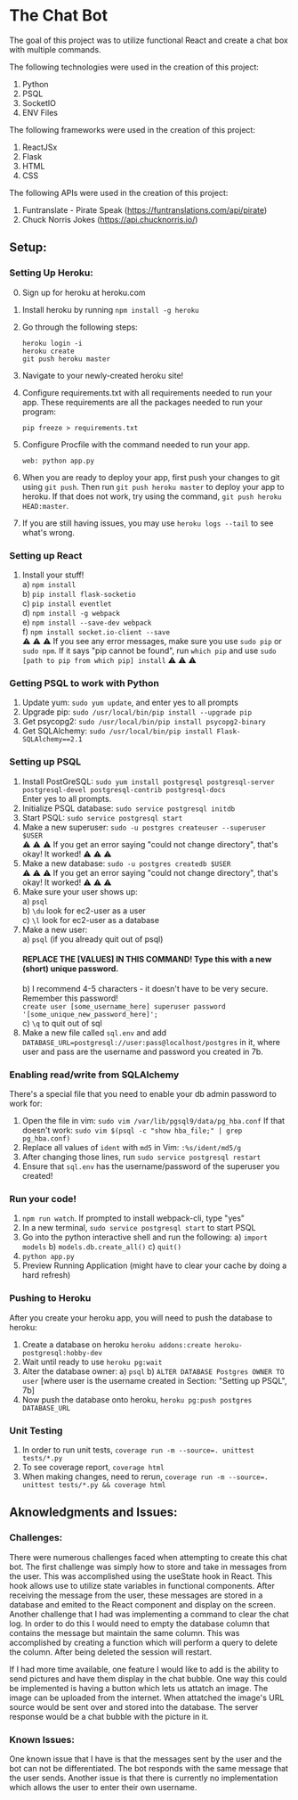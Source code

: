 # The Chat Bot 

The goal of this project was to utilize functional React and create a chat box with multiple commands. 


The following technologies were used in the creation of this project:
  1. Python
  2. PSQL
  3. SocketIO
  4. ENV Files

 The following frameworks were used in the creation of this project:
   1. ReactJSx
   2. Flask
   3. HTML
   4. CSS
   
 The following APIs were used in the creation of this project:
   1. Funtranslate - Pirate Speak (https://funtranslations.com/api/pirate)
   2. Chuck Norris Jokes (https://api.chucknorris.io/)


## Setup:

### Setting Up Heroku:

0. Sign up for heroku at heroku.com 
1. Install heroku by running `npm install -g heroku`
2. Go through the following steps:
    ```
    heroku login -i
    heroku create
    git push heroku master
    ```
3. Navigate to your newly-created heroku site!
      
4. Configure requirements.txt with all requirements needed to run your app.
    These requirements are all the packages needed to run your program:
      ```
      pip freeze > requirements.txt
      ```
5. Configure Procfile with the command needed to run your app.
      ```
      web: python app.py
      ```
6. When you are ready to deploy your app, first push your changes to git using `git push`. Then run `git push heroku master` to deploy your app to heroku. If that does not work, try using the command, `git push heroku HEAD:master`.

7. If you are still having issues, you may use `heroku logs --tail` to see what's wrong.

### Setting up React     
1. Install your stuff!    
  a) `npm install`    
  b) `pip install flask-socketio`    
  c) `pip install eventlet`    
  d) `npm install -g webpack`    
  e) `npm install --save-dev webpack`    
  f) `npm install socket.io-client --save`    
:warning: :warning: :warning: If you see any error messages, make sure you use `sudo pip` or `sudo npm`. If it says "pip cannot be found", run `which pip` and use `sudo [path to pip from which pip] install` :warning: :warning: :warning:    
  
### Getting PSQL to work with Python  
  
1. Update yum: `sudo yum update`, and enter yes to all prompts    
2. Upgrade pip: `sudo /usr/local/bin/pip install --upgrade pip`  
3. Get psycopg2: `sudo /usr/local/bin/pip install psycopg2-binary`    
4. Get SQLAlchemy: `sudo /usr/local/bin/pip install Flask-SQLAlchemy==2.1`    
  
### Setting up PSQL  
  
1. Install PostGreSQL: `sudo yum install postgresql postgresql-server postgresql-devel postgresql-contrib postgresql-docs`    
    Enter yes to all prompts.    
2. Initialize PSQL database: `sudo service postgresql initdb`    
3. Start PSQL: `sudo service postgresql start`    
4. Make a new superuser: `sudo -u postgres createuser --superuser $USER`    
    :warning: :warning: :warning: If you get an error saying "could not change directory", that's okay! It worked! :warning: :warning: :warning:    
5. Make a new database: `sudo -u postgres createdb $USER`    
        :warning: :warning: :warning: If you get an error saying "could not change directory", that's okay! It worked! :warning: :warning: :warning:    
6. Make sure your user shows up:    
    a) `psql`    
    b) `\du` look for ec2-user as a user    
    c) `\l` look for ec2-user as a database    
7. Make a new user:    
    a) `psql` (if you already quit out of psql)    
    #### REPLACE THE [VALUES] IN THIS COMMAND! Type this with a new (short) unique password.   
    b) I recommend 4-5 characters - it doesn't have to be very secure. Remember this password!  
        `create user [some_username_here] superuser password '[some_unique_new_password_here]';`    
    c) `\q` to quit out of sql    
8. Make a new file called `sql.env` and add `DATABASE_URL=postgresql://user:pass@localhost/postgres` in it, where user and pass are the username and password you created in 7b. 
  
### Enabling read/write from SQLAlchemy  
There's a special file that you need to enable your db admin password to work for:  
1. Open the file in vim: `sudo vim /var/lib/pgsql9/data/pg_hba.conf`
If that doesn't work: `sudo vim $(psql -c "show hba_file;" | grep pg_hba.conf)`  
2. Replace all values of `ident` with `md5` in Vim: `:%s/ident/md5/g`  
3. After changing those lines, run `sudo service postgresql restart`  
4. Ensure that `sql.env` has the username/password of the superuser you created!  

### Run your code!    
1. `npm run watch`. If prompted to install webpack-cli, type "yes"    
2. In a new terminal, `sudo service postgresql start` to start PSQL
3. Go into the python interactive shell and run the following:
    a) `import models`
    b) `models.db.create_all()`
    c) `quit()`
4. `python app.py`    
5. Preview Running Application (might have to clear your cache by doing a hard refresh)    

### Pushing to Heroku
After you create your heroku app, you will need to push the database to heroku:
1. Create a database on heroku `heroku addons:create heroku-postgresql:hobby-dev`
2. Wait until ready to use `heroku pg:wait`
3. Alter the database owner:
    a) `psql`
    b) `ALTER DATABASE Postgres OWNER TO user` [where user is the username created in Section: "Setting up PSQL", 7b]
4. Now push the database onto heroku, `heroku pg:push postgres DATABASE_URL`

### Unit Testing
1. In order to run unit tests, `coverage run -m --source=. unittest tests/*.py`
2. To see coverage report, `coverage html`
3. When making changes, need to rerun, `coverage run -m --source=. unittest tests/*.py && coverage html`


## Aknowledgments and Issues:

### Challenges: 
There were numerous challenges faced when attempting to create this chat bot. The first challenge was simply how to store and take in messages from the user. This was accomplished using the useState hook in React. This hook allows use to utilize state variables in functional components. After receiving the message from the user, these messages are stored in a database and emited to the React component and display on the screen. Another challenge that I had was implementing a command to clear the chat log. In order to do this I would need to empty the database column that contains the message but maintain the same column. This was accomplished by creating a function which will perform a query to delete the column. After being deleted the session will restart. 

If I had more time available, one feature I would like to add is the ability to send pictures and have them display in the chat bubble. One way this could be implemented is having a button which lets us attatch an image. The image can be uploaded from the internet. When attatched the image's URL source would be sent over and stored into the database. The server response would be a chat bubble with the picture in it. 

### Known Issues:
One known issue that I have is that the messages sent by the user and the bot can not be differentiated. The bot responds with the same message that the user sends. Another issue is that there is currently no implementation which allows the user to enter their own username. 
